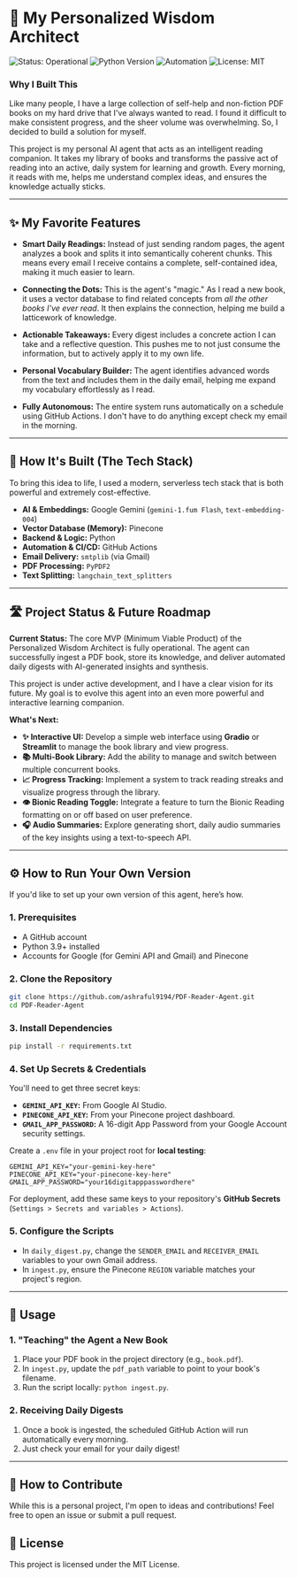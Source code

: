 # 🧠 My Personalized Wisdom Architect

![Status: Operational](https://img.shields.io/badge/status-MVP_Operational-brightgreen) ![Python Version](https://img.shields.io/badge/python-3.11+-blue.svg) ![Automation](https://img.shields.io/github/actions/workflow/status/ashraful9194/PDF-Reader-Agent/daily_digest.yml?label=Daily%20Digest&style=flat-square) ![License: MIT](https://img.shields.io/badge/License-MIT-green.svg)

### Why I Built This

Like many people, I have a large collection of self-help and non-fiction PDF books on my hard drive that I've always wanted to read. I found it difficult to make consistent progress, and the sheer volume was overwhelming. So, I decided to build a solution for myself.

This project is my personal AI agent that acts as an intelligent reading companion. It takes my library of books and transforms the passive act of reading into an active, daily system for learning and growth. Every morning, it reads with me, helps me understand complex ideas, and ensures the knowledge actually sticks.

-----

## ✨ My Favorite Features

  * **Smart Daily Readings:** Instead of just sending random pages, the agent analyzes a book and splits it into semantically coherent chunks. This means every email I receive contains a complete, self-contained idea, making it much easier to learn.

  * **Connecting the Dots:** This is the agent's "magic." As I read a new book, it uses a vector database to find related concepts from *all the other books I've ever read*. It then explains the connection, helping me build a latticework of knowledge.

  * **Actionable Takeaways:** Every digest includes a concrete action I can take and a reflective question. This pushes me to not just consume the information, but to actively apply it to my own life.

  * **Personal Vocabulary Builder:** The agent identifies advanced words from the text and includes them in the daily email, helping me expand my vocabulary effortlessly as I read.

  * **Fully Autonomous:** The entire system runs automatically on a schedule using GitHub Actions. I don't have to do anything except check my email in the morning.

-----

## 🔧 How It's Built (The Tech Stack)

To bring this idea to life, I used a modern, serverless tech stack that is both powerful and extremely cost-effective.

  * **AI & Embeddings:** Google Gemini (`gemini-1.fum Flash`, `text-embedding-004`)
  * **Vector Database (Memory):** Pinecone
  * **Backend & Logic:** Python
  * **Automation & CI/CD:** GitHub Actions
  * **Email Delivery:** `smtplib` (via Gmail)
  * **PDF Processing:** `PyPDF2`
  * **Text Splitting:** `langchain_text_splitters`

-----

## 🛣️ Project Status & Future Roadmap

**Current Status:** The core MVP (Minimum Viable Product) of the Personalized Wisdom Architect is fully operational. The agent can successfully ingest a PDF book, store its knowledge, and deliver automated daily digests with AI-generated insights and synthesis.

This project is under active development, and I have a clear vision for its future. My goal is to evolve this agent into an even more powerful and interactive learning companion.

**What's Next:**

* **✨ Interactive UI:** Develop a simple web interface using **Gradio** or **Streamlit** to manage the book library and view progress.
* **📚 Multi-Book Library:** Add the ability to manage and switch between multiple concurrent books.
* **📈 Progress Tracking:** Implement a system to track reading streaks and visualize progress through the library.
* **👁️ Bionic Reading Toggle:** Integrate a feature to turn the Bionic Reading formatting on or off based on user preference.
* **🎧 Audio Summaries:** Explore generating short, daily audio summaries of the key insights using a text-to-speech API.

----

## ⚙️ How to Run Your Own Version

If you'd like to set up your own version of this agent, here’s how.

### 1\. Prerequisites

  * A GitHub account
  * Python 3.9+ installed
  * Accounts for Google (for Gemini API and Gmail) and Pinecone

### 2\. Clone the Repository

```bash
git clone https://github.com/ashraful9194/PDF-Reader-Agent.git
cd PDF-Reader-Agent
```

### 3\. Install Dependencies

```bash
pip install -r requirements.txt
```

### 4\. Set Up Secrets & Credentials

You'll need to get three secret keys:

  * **`GEMINI_API_KEY`:** From Google AI Studio.
  * **`PINECONE_API_KEY`:** From your Pinecone project dashboard.
  * **`GMAIL_APP_PASSWORD`:** A 16-digit App Password from your Google Account security settings.

Create a `.env` file in your project root for **local testing**:

```
GEMINI_API_KEY="your-gemini-key-here"
PINECONE_API_KEY="your-pinecone-key-here"
GMAIL_APP_PASSWORD="your16digitapppasswordhere"
```

For deployment, add these same keys to your repository's **GitHub Secrets** (`Settings > Secrets and variables > Actions`).

### 5\. Configure the Scripts

  * In `daily_digest.py`, change the `SENDER_EMAIL` and `RECEIVER_EMAIL` variables to your own Gmail address.
  * In `ingest.py`, ensure the Pinecone `REGION` variable matches your project's region.

-----

## 🚀 Usage

### 1\. "Teaching" the Agent a New Book

1.  Place your PDF book in the project directory (e.g., `book.pdf`).
2.  In `ingest.py`, update the `pdf_path` variable to point to your book's filename.
3.  Run the script locally: `python ingest.py`.

### 2\. Receiving Daily Digests

1.  Once a book is ingested, the scheduled GitHub Action will run automatically every morning.
2.  Just check your email for your daily digest\!

-----

## 🤝 How to Contribute

While this is a personal project, I'm open to ideas and contributions\! Feel free to open an issue or submit a pull request.

## 📄 License

This project is licensed under the MIT License.
